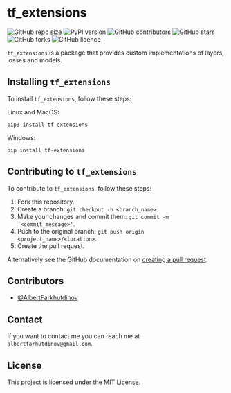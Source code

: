 # tf_extensions

![GitHub repo size](https://img.shields.io/github/issues/AlbertFarkhutdinov/tf_extensions)
![PyPI version](https://img.shields.io/pypi/v/tf-extensions)
![GitHub contributors](https://img.shields.io/github/contributors/AlbertFarkhutdinov/tf_extensions)
![GitHub stars](https://img.shields.io/github/stars/AlbertFarkhutdinov/tf_extensions)
![GitHub forks](https://img.shields.io/github/forks/AlbertFarkhutdinov/tf_extensions)
![GitHub licence](https://img.shields.io/github/license/AlbertFarkhutdinov/tf_extensions)

`tf_extensions` is a package that provides custom implementations of layers, losses and models.

## Installing `tf_extensions`

To install `tf_extensions`, follow these steps:

Linux and MacOS:
```
pip3 install tf-extensions
```

Windows:
```
pip install tf-extensions
```

## Contributing to `tf_extensions`
To contribute to `tf_extensions`, follow these steps:

1. Fork this repository.
2. Create a branch: `git checkout -b <branch_name>`.
3. Make your changes and commit them: `git commit -m '<commit_message>'`.
4. Push to the original branch: `git push origin <project_name>/<location>`.
5. Create the pull request.

Alternatively see the GitHub documentation on [creating a pull request](https://help.github.com/en/github/collaborating-with-issues-and-pull-requests/creating-a-pull-request).

## Contributors

* [@AlbertFarkhutdinov](https://github.com/AlbertFarkhutdinov) 

## Contact

If you want to contact me you can reach me at `albertfarhutdinov@gmail.com`.

## License
This project is licensed under the [MIT License](https://github.com/AlbertFarkhutdinov/tf_extensions/blob/main/LICENSE).